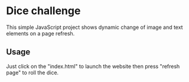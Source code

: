 # Dice challenge

This simple JavaScript project shows dynamic change of image and text elements on a page refresh. 

## Usage

Just click on the "index.html" to launch the website then press "refresh page" to roll the dice.

